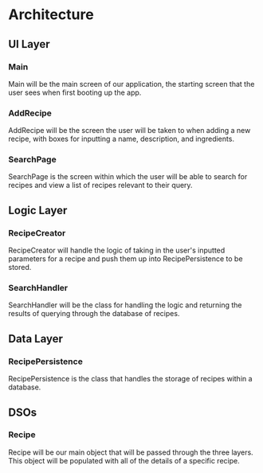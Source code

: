 # Architecture
## UI Layer
### Main
Main will be the main screen of our application, the starting screen that the user sees when first booting up the app.

### AddRecipe
AddRecipe will be the screen the user will be taken to when adding a new recipe, with boxes for inputting a name, description, and ingredients.

### SearchPage
SearchPage is the screen within which the user will be able to search for recipes and view a list of recipes relevant to their query.

## Logic Layer
### RecipeCreator 
RecipeCreator will handle the logic of taking in the user's inputted parameters for a recipe and push them up into RecipePersistence to be stored.

### SearchHandler
SearchHandler will be the class for handling the logic and returning the results of querying through the database of recipes.

## Data Layer
### RecipePersistence
RecipePersistence is the class that handles the storage of recipes within a database.

## DSOs
### Recipe
Recipe will be our main object that will be passed through the three layers. This object will be populated with all of the details of a specific recipe.


